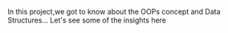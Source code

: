 In this project,we got to know about the OOPs concept and Data Structures...
Let's see some of the insights here
